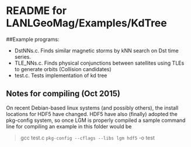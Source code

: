 # README for LANLGeoMag/Examples/KdTree

##Example programs:
 - DstNNs.c. Finds similar magnetic storms by kNN search on Dst time series.
 - TLE_NNs.c. Finds physical conjunctions between satellites using TLEs to generate orbits (Collision candidates)
 - test.c. Tests implementation of kd tree

## Notes for compiling (Oct 2015)
On recent Debian-based linux systems (and possibly others), the install 
locations for HDF5 have changed.
HDF5 have also (finally) adopted the pkg-config system, so once LGM is properly
compiled a sample command line for compiling an example in this folder would be

> gcc test.c `pkg-config --cflags --libs lgm hdf5` -o test

